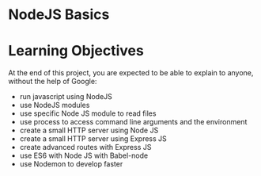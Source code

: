 # NodeJS Basics 
<h1>Learning Objectives</h1>
<p>At the end of this project, you are expected to be able to explain to anyone, without the help of Google:</p>
<ul>
    <li>run javascript using NodeJS</li>
    <li>use NodeJS modules</li>
    <li>use specific Node JS module to read files</li>
    <li>use process to access command line arguments and the environment</li>
    <li>create a small HTTP server using Node JS</li>
    <li>create a small HTTP server using Express JS</li>
    <li>create advanced routes with Express JS</li>
    <li>use ES6 with Node JS with Babel-node</li>
    <li>use Nodemon to develop faster</li>
</ul>